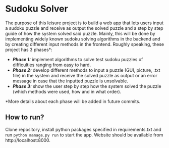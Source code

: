 # Sudoku Solver

The purpose of this leisure project is to build a web app that lets users input a sudoku puzzle and receive as output the solved puzzle and a step by step guide of how the system solved said puzzle. Mainly, this will be done by implementing widely known sudoku solving algorithms in the backend and by creating different input methods in the frontend. Roughly speaking, these project has 3 phases*:

 - _**Phase 1:**_ implement algorithms to solve test sudoku puzzles of difficulties ranging from easy to hard.
 - _**Phase 2:**_ develop different methods to input a puzzle (GUI, picture, .txt file) in the system and receive the solved puzzle as output or an error message in case that the inputted puzzle is unsolvable.
 - _**Phase 3:**_ show the user step by step how the system solved the puzzle (which methods were used, how and in what order).

*More details about each phase will be added in future commits.

## How to run?

Clone repository, install python packages specified in requirements.txt and run `python manage.py run` to start the app. Website should be available from http://localhost:8000.

